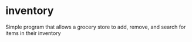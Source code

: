 # inventory
Simple program that allows a grocery store to add, remove, and search for items in their inventory 
